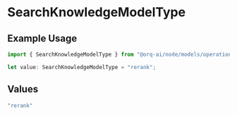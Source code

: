 # SearchKnowledgeModelType

## Example Usage

```typescript
import { SearchKnowledgeModelType } from "@orq-ai/node/models/operations";

let value: SearchKnowledgeModelType = "rerank";
```

## Values

```typescript
"rerank"
```